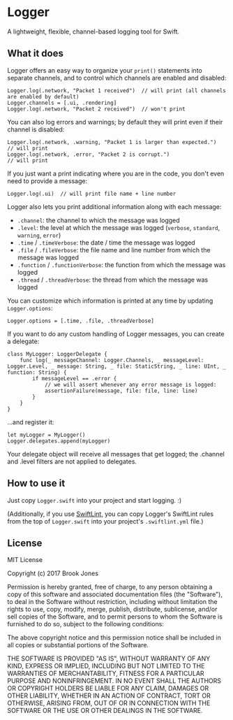 # Logger
A lightweight, flexible, channel-based logging tool for Swift.

## What it does
Logger offers an easy way to organize your `print()` statements into separate channels, and to control which channels are enabled and disabled:

```
Logger.log(.network, "Packet 1 received")  // will print (all channels are enabled by default)
Logger.channels = [.ui, .rendering]
Logger.log(.network, "Packet 2 received")  // won't print
```

You can also log errors and warnings; by default they will print even if their channel is disabled:

```
Logger.log(.network, .warning, "Packet 1 is larger than expected.")  // will print
Logger.log(.network, .error, "Packet 2 is corrupt.")                 // will print
```

If you just want a print indicating where you are in the code, you don't even need to provide a message:

```
Logger.log(.ui)  // will print file name + line number
```

Logger also lets you print additional information along with each message:
- `.channel`: the channel to which the message was logged
- `.level`: the level at which the message was logged (`verbose`, `standard`, `warning`, `error`)
- `.time` / `.timeVerbose`: the date / time the message was logged
- `.file` / `.fileVerbose`: the file name and line number from which the message was logged
- `.function` / `.functionVerbose`: the function from which the message was logged
- `.thread` / `.threadVerbose`: the thread from which the message was logged

You can customize which information is printed at any time by updating `Logger.options`:

`Logger.options = [.time, .file, .threadVerbose]`

If you want to do any custom handling of Logger messages, you can create a delegate:

```
class MyLogger: LoggerDelegate {
    func log(_ messageChannel: Logger.Channels, _ messageLevel: Logger.Level, _ message: String, _ file: StaticString, _ line: UInt, _ function: String) {
        if messageLevel == .error {
            // we will assert whenever any error message is logged:
            assertionFailure(message, file: file, line: line)
        }
    }
}
```

...and register it:

```
let myLogger = MyLogger()
Logger.delegates.append(myLogger)
```

Your delegate object will receive all messages that get logged; the .channel and .level filters are not applied to delegates.

## How to use it
Just copy `Logger.swift` into your project and start logging. :)

(Additionally, if you use [SwiftLint](https://github.com/realm/SwiftLint), you can copy Logger's SwiftLint rules from the top of `Logger.swift` into your project's `.swiftlint.yml` file.)

## License
MIT License

Copyright (c) 2017 Brook Jones

Permission is hereby granted, free of charge, to any person obtaining a copy of this software and associated documentation files (the "Software"), to deal in the Software without restriction, including without limitation the rights to use, copy, modify, merge, publish, distribute, sublicense, and/or sell copies of the Software, and to permit persons to whom the Software is furnished to do so, subject to the following conditions:

The above copyright notice and this permission notice shall be included in all copies or substantial portions of the Software.

THE SOFTWARE IS PROVIDED "AS IS", WITHOUT WARRANTY OF ANY KIND, EXPRESS OR IMPLIED, INCLUDING BUT NOT LIMITED TO THE WARRANTIES OF MERCHANTABILITY, FITNESS FOR A PARTICULAR PURPOSE AND NONINFRINGEMENT. IN NO EVENT SHALL THE AUTHORS OR COPYRIGHT HOLDERS BE LIABLE FOR ANY CLAIM, DAMAGES OR OTHER LIABILITY, WHETHER IN AN ACTION OF CONTRACT, TORT OR OTHERWISE, ARISING FROM, OUT OF OR IN CONNECTION WITH THE SOFTWARE OR THE USE OR OTHER DEALINGS IN THE SOFTWARE.
